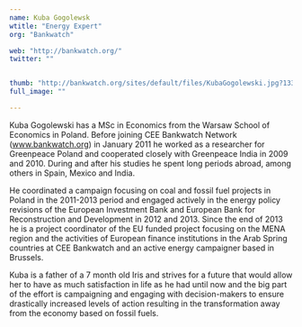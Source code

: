 ```yaml
---
name: Kuba Gogolewsk
wtitle: "Energy Expert"
org: "Bankwatch"

web: "http://bankwatch.org/"
twitter: ""


thumb: "http://bankwatch.org/sites/default/files/KubaGogolewski.jpg?1331201315"
full_image: ""

---
```


Kuba Gogolewski has a MSc in Economics from the Warsaw School of Economics in Poland. Before joining CEE Bankwatch Network
(www.bankwatch.org) in January 2011 he worked as a researcher for Greenpeace Poland and cooperated closely with Greenpeace India in 2009 and 2010. During and after his studies he spent long periods abroad, among others in Spain, Mexico and India.

He coordinated a campaign focusing on coal and fossil fuel projects in Poland in the 2011-2013 period and engaged actively in the energy policy revisions of the European Investment Bank and European Bank for Reconstruction and Development in 2012 and 2013. Since the end of 2013 he is a project coordinator of the EU funded project focusing on the MENA region and the activities of European finance institutions in the Arab Spring countries at CEE Bankwatch and an active energy campaigner based in Brussels.

Kuba is a father of a 7 month old Iris and strives for a future that would allow her to have as much satisfaction in life as he had until now and the big part of the effort is campaigning and engaging with decision-makers to ensure drastically increased levels of action resulting in the transformation away from the economy based on fossil fuels.

